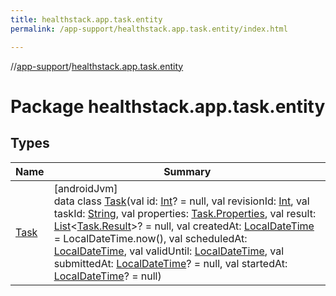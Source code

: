 ```yaml
---
title: healthstack.app.task.entity
permalink: /app-support/healthstack.app.task.entity/index.html

---
```

//[app-support](../../index.html)/[healthstack.app.task.entity](index.html)



# Package healthstack.app.task.entity



## Types


| Name | Summary |
|---|---|
| [Task](-task/index.html) | [androidJvm]<br>data class [Task](-task/index.html)(val id: [Int](https://kotlinlang.org/api/latest/jvm/stdlib/kotlin/-int/index.html)? = null, val revisionId: [Int](https://kotlinlang.org/api/latest/jvm/stdlib/kotlin/-int/index.html), val taskId: [String](https://kotlinlang.org/api/latest/jvm/stdlib/kotlin/-string/index.html), val properties: [Task.Properties](-task/-properties/index.html), val result: [List](https://kotlinlang.org/api/latest/jvm/stdlib/kotlin.collections/-list/index.html)&lt;[Task.Result](-task/-result/index.html)&gt;? = null, val createdAt: [LocalDateTime](https://developer.android.com/reference/kotlin/java/time/LocalDateTime.html) = LocalDateTime.now(), val scheduledAt: [LocalDateTime](https://developer.android.com/reference/kotlin/java/time/LocalDateTime.html), val validUntil: [LocalDateTime](https://developer.android.com/reference/kotlin/java/time/LocalDateTime.html), val submittedAt: [LocalDateTime](https://developer.android.com/reference/kotlin/java/time/LocalDateTime.html)? = null, val startedAt: [LocalDateTime](https://developer.android.com/reference/kotlin/java/time/LocalDateTime.html)? = null) |

